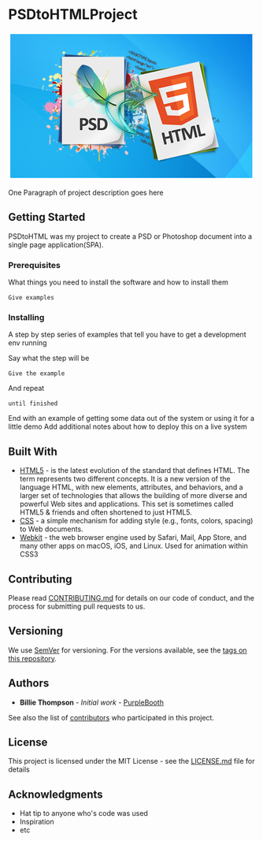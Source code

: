 # PSDtoHTMLProject
![alt text](images/psd-to-html.png)

One Paragraph of project description goes here

## Getting Started

PSDtoHTML was my project to create a PSD or Photoshop document into a single page application(SPA).

### Prerequisites

What things you need to install the software and how to install them

```
Give examples
```

### Installing

A step by step series of examples that tell you have to get a development env running

Say what the step will be

```
Give the example
```

And repeat

```
until finished
```

End with an example of getting some data out of the system or using it for a little demo
Add additional notes about how to deploy this on a live system

## Built With

* [HTML5](https://developer.mozilla.org/en-US/docs/Web/Guide/HTML/HTML5) - is the latest evolution of the standard that defines HTML. The term represents two different concepts. It is a new version of the language HTML, with new elements, attributes, and behaviors, and a larger set of technologies that allows the building of more diverse and powerful Web sites and applications. This set is sometimes called HTML5 & friends and often shortened to just HTML5.
* [CSS](https://developer.mozilla.org/en-US/docs/Web/CSS/CSS3) - a simple mechanism for adding style (e.g., fonts, colors, spacing) to Web documents.
* [Webkit](https://webkit.org/status/) -  the web browser engine used by Safari, Mail, App Store, and many other apps on macOS, iOS, and Linux. Used for animation within CSS3

## Contributing

Please read [CONTRIBUTING.md](https://gist.github.com/PurpleBooth/b24679402957c63ec426) for details on our code of conduct, and the process for submitting pull requests to us.

## Versioning

We use [SemVer](http://semver.org/) for versioning. For the versions available, see the [tags on this repository](https://github.com/your/project/tags). 

## Authors

* **Billie Thompson** - *Initial work* - [PurpleBooth](https://github.com/PurpleBooth)

See also the list of [contributors](https://github.com/your/project/contributors) who participated in this project.

## License

This project is licensed under the MIT License - see the [LICENSE.md](LICENSE.md) file for details

## Acknowledgments

* Hat tip to anyone who's code was used
* Inspiration
* etc
